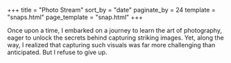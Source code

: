 +++
title = "Photo Stream"
sort_by = "date"
paginate_by = 24
template = "snaps.html"
page_template = "snap.html"
+++

Once upon a time, I embarked on a journey to learn the art of photography, eager to unlock the secrets behind capturing striking images. Yet, along the way, I realized that capturing such visuals was far more challenging than anticipated. But I refuse to give up.
